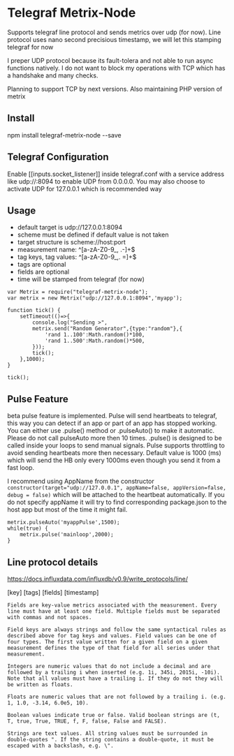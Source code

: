# Telegraf Metrix-Node

Supports telegraf line protocol and sends metrics over udp (for now). Line protocol uses nano second precisious timestamp, we will let this stamping telegraf for now

I preper UDP protocol because its fault-tolera and not able to run async functions natively. I do not want to block my operations with TCP which has a handshake and many checks.

Planning to support TCP by next versions. Also maintaining PHP version of metrix

## Install

npm install telegraf-metrix-node --save

## Telegraf Configuration
Enable [[inputs.socket_listener]] inside telegraf.conf with a service address like udp://:8094 to enable UDP from 0.0.0.0. You may also choose to activate UDP for 127.0.0.1 which is recommended way

## Usage
- default target is udp://127.0.0.1:8094
- scheme must be defined if default value is not taken
- target structure is scheme://host:port
- measurement name: ^[a-zA-Z0-9_, .-]+$
- tag keys, tag values: ^[a-zA-Z0-9_,. =]+$
- tags are optional
- fields are optional
- time will be stamped from telegraf (for now)

```
var Metrix = require("telegraf-metrix-node");
var metrix = new Metrix("udp://127.0.0.1:8094",'myapp'); 

function tick() {
    setTimeout(()=>{
        console.log("Sending >",
        metrix.send("Random Generator",{type:"random"},{
            'rand 1..100':Math.random()*100,
            'rand 1..500':Math.random()*500,
        }));
        tick();
    },1000);
}

tick();
```


## Pulse Feature
beta pulse feature is implemented. Pulse will send heartbeats to telegraf, this way you can detect if an app or part of an app has stopped working. You can either use .pulse() method or .pulseAuto() to make it automatic. Please do not call pulseAuto more then 10 times. .pulse() is designed to be called inside your loops to send manual signals. Pulse supports throttling to avoid sending heartbeats more then necessary. Default value is 1000 (ms) which will send the HB only every 1000ms even though you send it from a fast loop.

I recommend using AppName from the constructor `constructor(target="udp://127.0.0.1", appName=false, appVersion=false, debug = false)` which will be attached to the heartbeat automatically. If you do not specify appName it will try to find corresponding package.json to the host app but most of the time it might fail.

```
metrix.pulseAuto('myappPulse',1500);
while(true) {
    metrix.pulse('mainloop',2000);
}
```

## Line protocol details
https://docs.influxdata.com/influxdb/v0.9/write_protocols/line/

[key] [tags] [fields] [timestamp]

```
Fields are key-value metrics associated with the measurement. Every line must have at least one field. Multiple fields must be separated with commas and not spaces.

Field keys are always strings and follow the same syntactical rules as described above for tag keys and values. Field values can be one of four types. The first value written for a given field on a given measurement defines the type of that field for all series under that measurement.

Integers are numeric values that do not include a decimal and are followed by a trailing i when inserted (e.g. 1i, 345i, 2015i, -10i). Note that all values must have a trailing i. If they do not they will be written as floats.

Floats are numeric values that are not followed by a trailing i. (e.g. 1, 1.0, -3.14, 6.0e5, 10).

Boolean values indicate true or false. Valid boolean strings are (t, T, true, True, TRUE, f, F, false, False and FALSE).

Strings are text values. All string values must be surrounded in double-quotes ". If the string contains a double-quote, it must be escaped with a backslash, e.g. \".
```